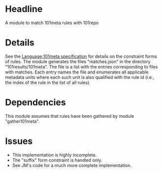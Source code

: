 # Headline

A module to match 101meta rules with 101repo

# Details

See the [Language:101meta specification](http://101companies.org/index.php/Language:101meta) for details on the constraint forms of rules. The module generates the files "matches.json" in the directory "101results/101meta". The file is a list with the entries corresponding to files with matches. Each entry names the file and enumerates all applicable metadata units where each such unit is also qualified with the rule id (i.e., the index of the rule in the list of all rules).

# Dependencies

This module assumes that rules have been gathered by module "gather101meta".

# Issues 

* This implementation is highly incomplete.
* The "suffix" form constraint is handled only.
* See JM's code for a much more complete implementation.
